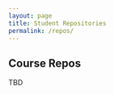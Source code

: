 ```yaml
---
layout: page
title: Student Repositories
permalink: /repos/
---
```


<style>
    .repos td:first-child {
        width: 40px;
    }
    .repos td:nth-child(2) {
        width: 200px;
    }
    .repos td:nth-child(3) {
        width: auto;
    }
</style>

## Course Repos
TBD

<!-- 

## Course Repos
* Class Exercises: <a href="https://github.com/csci338/class-exercises-fall2025" target="_blank">https://github.com/csci338/class-exercises-fall2025</a>
* Class App: TBD

## Student Repos 
These are all private forks of the <a href="https://github.com/csci338/class-exercises-fall2025/forks" target="_blank">CSCI 338 Class Exercises Repo</a>

| | Name  | Handle | Repo | 
|--|--|--|--|
| 1 | Anis | agolriz714 | [https://github.com/agolriz714/class-exercises-fall2025](https://github.com/agolriz714/class-exercises-fall2025) |
| 2 | Ben | blynch87 | [https://github.com/blynch87/class-exercises-fall2025](https://github.com/blynch87/class-exercises-fall2025) |
| 3 | Bryan | bmartin19 | [https://github.com/bmartin19/class-exercises-fall2025](https://github.com/bmartin19/class-exercises-fall2025) |
| 4 | Caleb | TerminalCalamitas | [https://github.com/TerminalCalamitas/class-exercises-fall2025](https://github.com/TerminalCalamitas/class-exercises-fall2025) |
| 5 | Chris | ChrisB220 | [https://github.com/ChrisB220/class-exercises-fall2025](https://github.com/ChrisB220/class-exercises-fall2025) |
| 6 | Connor | PhoenixUltra | [https://github.com/PhoenixUltra/class-exercises-fall2025](https://github.com/PhoenixUltra/class-exercises-fall2025) |
| 7 | Darby | dsims2888 | [https://github.com/dsims2888/class-exercises-fall2025](https://github.com/dsims2888/class-exercises-fall2025)  |
| 8 | Dawson | Dawsonmaz13 | [https://github.com/Dawsonmaz13/class-exercises-fall2025](https://github.com/Dawsonmaz13/class-exercises-fall2025) |
| 9 | Ellie | KailaBtw | [https://github.com/KailaBtw/class-exercises-fall2025](https://github.com/KailaBtw/class-exercises-fall2025) |
| 10 | Ethan | EPC233 | [https://github.com/EPC233/class-exercises-fall2025](https://github.com/EPC233/class-exercises-fall2025) |
| 11 | Given | givensuman | [https://github.com/givensuman/csci338](https://github.com/givensuman/csci338) |
| 12 | Henry | wshaw1 | [https://github.com/wshaw1/class-exercises-fall2025](https://github.com/wshaw1/class-exercises-fall2025) |
| 13 | Jared |  | |
| 14 | Lucas | lucas-simmons |  [https://github.com/lucas-simmons/class-exercises-fall2025](https://github.com/lucas-simmons/class-exercises-fall2025) |
| 15 | Matias | MHWunca | [https://github.com/MHWunca/class-exercises-fall2025](https://github.com/MHWunca/class-exercises-fall2025) |
| 16 | Max | GiggleMonster |  [https://github.com/GiggleMonster/class-exercises-fall2025](https://github.com/GiggleMonster/class-exercises-fall2025) |
| 17 | Nathan | nhouston125 |  [https://github.com/nhouston125/class-exercises-fall2025](https://github.com/nhouston125/class-exercises-fall2025) |
| 18 | Nikko | NikkoCC | [https://github.com/NikkoCC/class-exercises-fall2025](https://github.com/NikkoCC/class-exercises-fall2025) |
| 19 | Olle | OlleSL |  [https://github.com/OlleSL/class-exercises-fall2025](https://github.com/OlleSL/class-exercises-fall2025) |
| 20 | Robin | RobinPhillips98 | [https://github.com/RobinPhillips98/class-exercises-fall2025](https://github.com/RobinPhillips98/class-exercises-fall2025) |
| 21 | Ryan | reneuherz064 |  [https://github.com/reneuherz064/class-exercises-fall2025](https://github.com/reneuherz064/class-exercises-fall2025) |
| 22 | Simon | sstout660 |  [https://github.com/sstout660/class-exercises-fall2025](https://github.com/sstout660/class-exercises-fall2025) |
| 23 | Tristan | DaemonTokisaki |  [https://github.com/DaemonTokisaki/class-exercises-fall2025](https://github.com/DaemonTokisaki/class-exercises-fall2025) |
| 24 | Tyler | Swissssst |  [https://github.com/Swissssst/class-exercises-fall2025/](https://github.com/Swissssst/class-exercises-fall2025/) |
| 25 | Vlad | vlkrvc | [https://github.com/vlkrvc/class-exercises-fall2025](https://github.com/vlkrvc/class-exercises-fall2025) |
| 26 | Zejun | Hayden514 | [https://github.com/Hayden514/class-exercises-fall2025/](https://github.com/Hayden514/class-exercises-fall2025/)  | -->